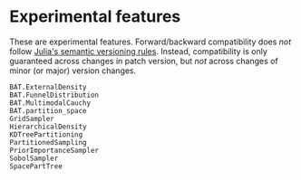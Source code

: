 # Experimental features

These are experimental features. Forward/backward compatibility does *not*
follow [Julia's semantic versioning rules](https://julialang.github.io/Pkg.jl/v1/compatibility/).
Instead, compatibility is only guaranteed across changes in patch version, but
*not* across changes of minor (or major) version changes.

```@docs
BAT.ExternalDensity
BAT.FunnelDistribution
BAT.MultimodalCauchy
BAT.partition_space
GridSampler
HierarchicalDensity
KDTreePartitioning
PartitionedSampling
PriorImportanceSampler
SobolSampler
SpacePartTree
